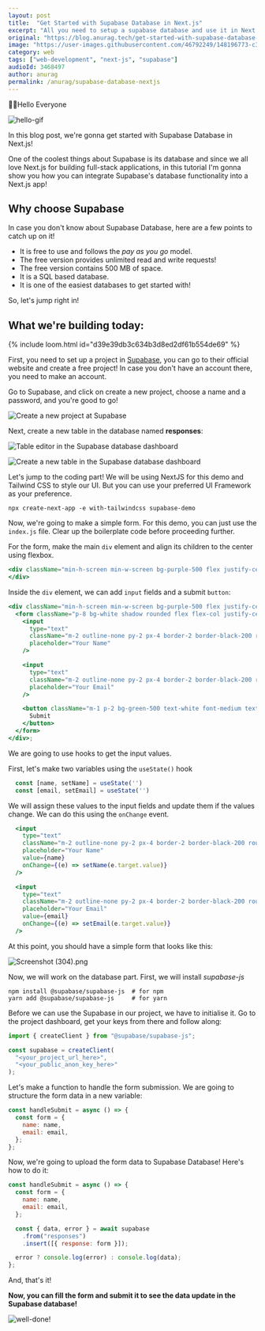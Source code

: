 ```yaml
---
layout: post
title:  "Get Started with Supabase Database in Next.js"
excerpt: "All you need to setup a supabase database and use it in Next.js!"
original: "https://blog.anurag.tech/get-started-with-supabase-database-in-nextjs"
image: "https://user-images.githubusercontent.com/46792249/148196773-c30b7519-481d-445c-b778-cfb413ce32bf.png"
category: web
tags: ["web-development", "next-js", "supabase"]
audioId: 3468497
author: anurag
permalink: /anurag/supabase-database-nextjs
---
```


🙋‍♂️Hello Everyone

![hello-gif](https://media.giphy.com/media/Nx0rz3jtxtEre/giphy.gif)

In this blog post, we're gonna get started with Supabase Database in Next.js!

One of the coolest things about Supabase is its database and since we all love Next.js for building full-stack applications, in this tutorial I'm gonna show you how you can integrate Supabase's database functionality into a Next.js app!

## Why choose Supabase

In case you don't know about Supabase Database, here are a few points to catch up on it!

- It is free to use and follows the *pay as you go* model.
- The free version provides unlimited read and write requests!
- The free version contains 500 MB of space.
- It is a SQL based database.
- It is one of the easiest databases to get started with!

So, let's jump right in!

## What we're building today:

{% include loom.html id="d39e39db3c634b3d8ed2df61b554de69" %}

First, you need to set up a project in [Supabase](https://supabase.io/), you can go to their official website and create a free project! In case you don't have an account there, you need to make an account.

Go to Supabase, and click on create a new project, choose a name and a password, and you're good to go!

![Create a new project at Supabase](https://cdn.hashnode.com/res/hashnode/image/upload/v1638968211764/oCcXRuJLU.png)

Next, create a new table in the database named **responses**:

![Table editor in the Supabase database dashboard](https://cdn.hashnode.com/res/hashnode/image/upload/v1638970345348/cit4t6yG2.png)

![Create a new table in the Supabase database dashboard](https://cdn.hashnode.com/res/hashnode/image/upload/v1638970419288/_mdgg2ZU6.png)

Let's jump to the coding part! We will be using NextJS for this demo and Tailwind CSS to style our UI. But you can use your preferred UI Framework as your preference.

```shell
npx create-next-app -e with-tailwindcss supabase-demo
``` 

Now, we're going to make a simple form. For this demo, you can just use the `index.js` file. Clear up the boilerplate code before proceeding further.

For the form, make the main `div` element and align its children to the center using flexbox.

```jsx
<div className="min-h-screen min-w-screen bg-purple-500 flex justify-center items-center">
</div>
``` 

Inside the `div` element, we can add `input` fields and a submit `button`:


```jsx
<div className="min-h-screen min-w-screen bg-purple-500 flex justify-center items-center">
  <form className="p-8 bg-white shadow rounded flex flex-col justify-center items-center">
    <input
      type="text"
      className="m-2 outline-none py-2 px-4 border-2 border-black-200 rounded focus:border-blue-400 text-black-300 text-xl"
      placeholder="Your Name"
    />

    <input
      type="text"
      className="m-2 outline-none py-2 px-4 border-2 border-black-200 rounded focus:border-blue-400 text-black-300 text-xl"
      placeholder="Your Email"
    />

    <button className="m-1 p-2 bg-green-500 text-white font-medium text-xl grid place-items-center rounded">
      Submit
    </button>
  </form>
</div>;
``` 

We are going to use hooks to get the input values.

First, let's make two variables using the `useState()` hook

```jsx
  const [name, setName] = useState('')
  const [email, setEmail] = useState('')
``` 

We will assign these values to the input fields and update them if the values change. We can do this using the `onChange` event.

```jsx
  <input
    type="text"
    className="m-2 outline-none py-2 px-4 border-2 border-black-200 rounded focus:border-blue-400 text-black-300 text-xl"
    placeholder="Your Name"
    value={name}
    onChange={(e) => setName(e.target.value)}
  />

  <input
    type="text"
    className="m-2 outline-none py-2 px-4 border-2 border-black-200 rounded focus:border-blue-400 text-black-300 text-xl"
    placeholder="Your Email"
    value={email}
    onChange={(e) => setEmail(e.target.value)}
  />
``` 

At this point, you should have a simple form that looks like this:

![Screenshot (304).png](https://cdn.hashnode.com/res/hashnode/image/upload/v1639054552792/fcufKw4gE.png)

Now, we will work on the database part. First, we will install *supabase-js* 

```shell
npm install @supabase/supabase-js  # for npm
yarn add @supabase/supabase-js     # for yarn
``` 

Before we can use the Supabase in our project, we have to initialise it. Go to the project dashboard, get your keys from there and follow along:

```jsx
import { createClient } from "@supabase/supabase-js";

const supabase = createClient(
  "<your_project_url_here>",
  "<your_public_anon_key_here>"
);

``` 

Let's make a function to handle the form submission. We are going to structure the form data in a new variable:

```jsx
const handleSubmit = async () => {
  const form = {
    name: name,
    email: email,
  };
};

``` 

Now, we're going to upload the form data to Supabase Database! Here's how to do it:

```jsx
const handleSubmit = async () => {
  const form = {
    name: name,
    email: email,
  };

  const { data, error } = await supabase
    .from("responses")
    .insert([{ response: form }]);

  error ? console.log(error) : console.log(data);
};

``` 

And, that's it!

**Now, you can fill the form and submit it to see the data update in the Supabase database!**

![well-done!](https://media.giphy.com/media/11F0d3IVhQbreE/giphy.gif)
